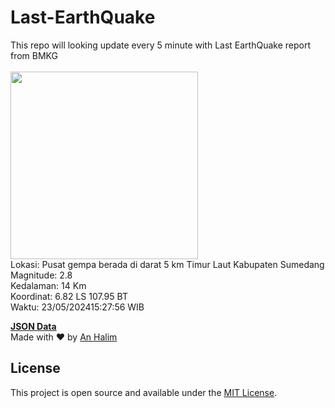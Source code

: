 # Last-EarthQuake
This repo will looking update every 5 minute with Last EarthQuake report from BMKG
<br>
<br>
<img src="https://static.bmkg.go.id/20240523152756.mmi.jpg" width="300"/>
<br>
Lokasi: Pusat gempa berada di darat 5 km Timur Laut Kabupaten Sumedang <br>
Magnitude: 2.8 <br>
Kedalaman: 14 Km <br>
Koordinat: 6.82 LS 107.95 BT <br>
Waktu: 23/05/202415:27:56 WIB <br>

<a href="./data/data.json">**JSON Data**</a>
<br>
Made with ❤️ by <a href="https://github.com/an-halim">An Halim</a>
## License

This project is open source and available under the [MIT License](LICENSE).
